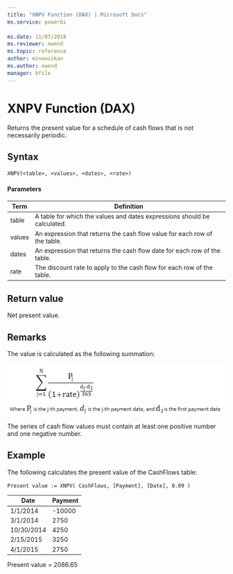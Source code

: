 ```yaml
---
title: "XNPV Function (DAX) | Microsoft Docs"
ms.service: powerbi 

ms.date: 11/07/2018
ms.reviewer: owend
ms.topic: reference
author: minewiskan
ms.author: owend
manager: kfile
---
```

# XNPV Function (DAX)
  
Returns the present value for a schedule of cash flows that is not necessarily periodic.  
  
## Syntax  
  
```dax
XNPV(<table>, <values>, <dates>, <rate>)  
```
  
#### Parameters  
  
|Term|Definition|  
|--------|--------------|  
|table|A table for which the values and dates expressions should be calculated.|  
|values|An expression that returns the cash flow value for each row of the table.|  
|dates|An expression that returns the cash flow date for each row of the table.|  
|rate|The discount rate to apply to the cash flow for each row of the table.|  
  
## Return value  
Net present value.  
  
## Remarks  
The value is calculated as the following summation:  
  
![XNPV Formula](media/dax-xnpv-formula.png)  
  
The series of cash flow values must contain at least one positive number and one negative number.  
  
## Example  
The following calculates the present value of the CashFlows table:  
  
```dax
Present value := XNPV( CashFlows, [Payment], [Date], 0.09 )  
```
  
|Date|Payment|  
|--------|-----------|  
|1/1/2014|-10000|  
|3/1/2014|2750|  
|10/30/2014|4250|  
|2/15/2015|3250|  
|4/1/2015|2750|  
  
Present value = 2086.65  
  
